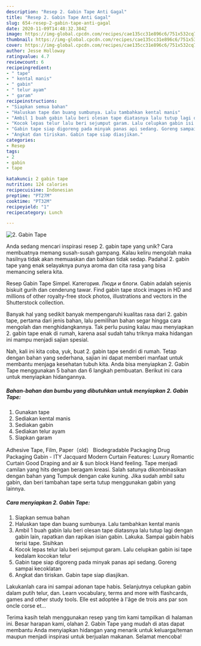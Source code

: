 ```yaml
---
description: "Resep 2. Gabin Tape Anti Gagal"
title: "Resep 2. Gabin Tape Anti Gagal"
slug: 654-resep-2-gabin-tape-anti-gagal
date: 2020-11-09T14:48:32.384Z
image: https://img-global.cpcdn.com/recipes/cae135cc31e896c6/751x532cq70/2-gabin-tape-foto-resep-utama.jpg
thumbnail: https://img-global.cpcdn.com/recipes/cae135cc31e896c6/751x532cq70/2-gabin-tape-foto-resep-utama.jpg
cover: https://img-global.cpcdn.com/recipes/cae135cc31e896c6/751x532cq70/2-gabin-tape-foto-resep-utama.jpg
author: Jesse Holloway
ratingvalue: 4.7
reviewcount: 6
recipeingredient:
- " tape"
- " kental manis"
- " gabin"
- " telur ayam"
- " garam"
recipeinstructions:
- "Siapkan semua bahan"
- "Haluskan tape dan buang sumbunya. Lalu tambahkan kental manis"
- "Ambil 1 buah gabin lalu beri olesan tape diatasnya lalu tutup lagi dengan gabin lain, rapatkan dan rapikan isian gabin. Lakuka. Sampai gabin habis terisi tape. Sisihkan"
- "Kocok lepas telur lalu beri sejumput garam. Lalu celupkan gabin isi tape kedalam kocokan telur"
- "Gabin tape siap digoreng pada minyak panas api sedang. Goreng sampai kecoklatan"
- "Angkat dan tiriskan. Gabin tape siap diasjikan."
categories:
- Resep
tags:
- 2
- gabin
- tape

katakunci: 2 gabin tape 
nutrition: 124 calories
recipecuisine: Indonesian
preptime: "PT27M"
cooktime: "PT32M"
recipeyield: "1"
recipecategory: Lunch

---
```



![2. Gabin Tape](https://img-global.cpcdn.com/recipes/cae135cc31e896c6/751x532cq70/2-gabin-tape-foto-resep-utama.jpg)

Anda sedang mencari inspirasi resep 2. gabin tape yang unik? Cara membuatnya memang susah-susah gampang. Kalau keliru mengolah maka hasilnya tidak akan memuaskan dan bahkan tidak sedap. Padahal 2. gabin tape yang enak selayaknya punya aroma dan cita rasa yang bisa memancing selera kita.

Resep Gabin Tape Simpel. Категория. Люди и блоги. Gabin adalah sejenis biskuit gurih dan cenderung tawar. Find gabin tape stock images in HD and millions of other royalty-free stock photos, illustrations and vectors in the Shutterstock collection.

Banyak hal yang sedikit banyak mempengaruhi kualitas rasa dari 2. gabin tape, pertama dari jenis bahan, lalu pemilihan bahan segar hingga cara mengolah dan menghidangkannya. Tak perlu pusing kalau mau menyiapkan 2. gabin tape enak di rumah, karena asal sudah tahu triknya maka hidangan ini mampu menjadi sajian spesial.


Nah, kali ini kita coba, yuk, buat 2. gabin tape sendiri di rumah. Tetap dengan bahan yang sederhana, sajian ini dapat memberi manfaat untuk membantu menjaga kesehatan tubuh kita. Anda bisa menyiapkan 2. Gabin Tape menggunakan 5 bahan dan 6 langkah pembuatan. Berikut ini cara untuk menyiapkan hidangannya.

<!--inarticleads1-->

##### Bahan-bahan dan bumbu yang dibutuhkan untuk menyiapkan 2. Gabin Tape:

1. Gunakan  tape
1. Sediakan  kental manis
1. Sediakan  gabin
1. Sediakan  telur ayam
1. Siapkan  garam


Adhesive Tape, Film, Paper（old） Biodegradable Packaging Drug Packaging Gabin - ITY Jacquard Modern Curtain Features: Luxury Romantic Curtain Good Draping and air &amp; sun block Hand feeling. Tape menjadi camilan yang hits dengan beragam kreasi. Salah satunya dikombinasikan dengan bahan yang Tumpuk dengan cake kuning. Jika sudah ambil satu gabin, dan beri tambahan tape serta tutup menggunakan gabin yang lainnya. 

<!--inarticleads2-->

##### Cara menyiapkan 2. Gabin Tape:

1. Siapkan semua bahan
1. Haluskan tape dan buang sumbunya. Lalu tambahkan kental manis
1. Ambil 1 buah gabin lalu beri olesan tape diatasnya lalu tutup lagi dengan gabin lain, rapatkan dan rapikan isian gabin. Lakuka. Sampai gabin habis terisi tape. Sisihkan
1. Kocok lepas telur lalu beri sejumput garam. Lalu celupkan gabin isi tape kedalam kocokan telur
1. Gabin tape siap digoreng pada minyak panas api sedang. Goreng sampai kecoklatan
1. Angkat dan tiriskan. Gabin tape siap diasjikan.


Lakukanlah cara ini sampai adonan tape habis. Selanjutnya celupkan gabin dalam putih telur, dan. Learn vocabulary, terms and more with flashcards, games and other study tools. Elle est adoptée à l&#39;âge de trois ans par son oncle corse et… 

Terima kasih telah menggunakan resep yang tim kami tampilkan di halaman ini. Besar harapan kami, olahan 2. Gabin Tape yang mudah di atas dapat membantu Anda menyiapkan hidangan yang menarik untuk keluarga/teman maupun menjadi inspirasi untuk berjualan makanan. Selamat mencoba!
